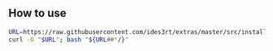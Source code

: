 ## How to use
``` bash
URL=https://raw.githubusercontent.com/ides3rt/extras/master/src/installer/<version>-install.sh
curl -O "$URL"; bash "${URL##*/}"
```
